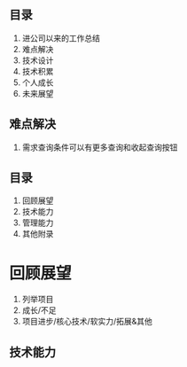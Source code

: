 


## 目录
1. 进公司以来的工作总结
2. 难点解决
3. 技术设计
4. 技术积累
5. 个人成长
6. 未来展望

## 难点解决
1. 需求查询条件可以有更多查询和收起查询按钮




## 目录
1. 回顾展望
2. 技术能力
3. 管理能力
4. 其他附录

#  回顾展望

1. 列举项目
2. 成长/不足
3. 项目进步/核心技术/软实力/拓展&其他



## 技术能力

